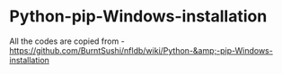 # Python-pip-Windows-installation
All the codes are copied from  - https://github.com/BurntSushi/nfldb/wiki/Python-&amp;-pip-Windows-installation
